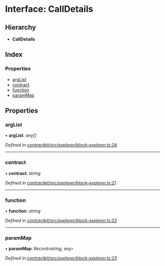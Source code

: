 # Interface: CallDetails

## Hierarchy

* **CallDetails**

## Index

### Properties

* [argList](_explorer_block_explorer_.calldetails.md#arglist)
* [contract](_explorer_block_explorer_.calldetails.md#contract)
* [function](_explorer_block_explorer_.calldetails.md#function)
* [paramMap](_explorer_block_explorer_.calldetails.md#parammap)

## Properties

###  argList

• **argList**: *any[]*

*Defined in [contractkit/src/explorer/block-explorer.ts:24](https://github.com/celo-org/celo-monorepo/blob/master/packages/contractkit/src/explorer/block-explorer.ts#L24)*

___

###  contract

• **contract**: *string*

*Defined in [contractkit/src/explorer/block-explorer.ts:21](https://github.com/celo-org/celo-monorepo/blob/master/packages/contractkit/src/explorer/block-explorer.ts#L21)*

___

###  function

• **function**: *string*

*Defined in [contractkit/src/explorer/block-explorer.ts:22](https://github.com/celo-org/celo-monorepo/blob/master/packages/contractkit/src/explorer/block-explorer.ts#L22)*

___

###  paramMap

• **paramMap**: *Record‹string, any›*

*Defined in [contractkit/src/explorer/block-explorer.ts:23](https://github.com/celo-org/celo-monorepo/blob/master/packages/contractkit/src/explorer/block-explorer.ts#L23)*
